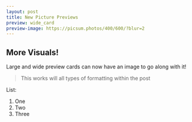 ```yaml
---
layout: post
title: New Picture Previews
preview: wide_card
preview-image: https://picsum.photos/400/600/?blur=2
---
```


## More Visuals!
Large and wide preview cards can now have an image to go along with it!

>This works will all types of formatting within the post 

List:
1. One
2. Two
3. Three

